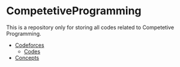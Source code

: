 # CompetetiveProgramming
This is a repository only for storing all codes related to Competetive Programming.

<ul>
  <li>
    <a href="Codeforces">Codeforces</a>
    <ul>
      <li><a href="Codeforces/Codes">Codes</a></li>
    </ul>
  </li>
  <li><a href="Concepts">Concepts</a></li>
</ul>
